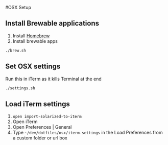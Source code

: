 #OSX Setup


## Install Brewable applications

1. Install [Homebrew](http://brew.sh)
2. Install brewable apps
```bash
./brew.sh
```

## Set OSX settings

Run this in iTerm as it kills Terminal at the end
```bash
./settings.sh
```

## Load iTerm settings

1. `open import-solarized-to-iterm`
1. Open iTerm
1. Open Preferences | General
1. Type `~/dev/dotfiles/osx/iterm-settings` in the Load Preferences from a custom folder or url box
